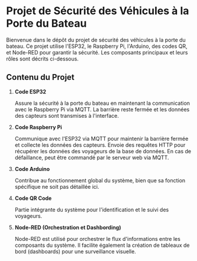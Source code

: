 # Projet de Sécurité des Véhicules à la Porte du Bateau

Bienvenue dans le dépôt du projet de sécurité des véhicules à la porte du bateau. Ce projet utilise l'ESP32, le Raspberry Pi, l'Arduino, des codes QR, et Node-RED pour garantir la sécurité. Les composants principaux et leurs rôles sont décrits ci-dessous.

## Contenu du Projet

1. **Code ESP32**

   Assure la sécurité à la porte du bateau en maintenant la communication avec le Raspberry Pi via MQTT. La barrière reste fermée et les données des capteurs sont transmises à l'interface.

2. **Code Raspberry Pi**

   Communique avec l'ESP32 via MQTT pour maintenir la barrière fermée et collecte les données des capteurs. Envoie des requêtes HTTP pour récupérer les données des voyageurs de la base de données. En cas de défaillance, peut être commandé par le serveur web via MQTT.

3. **Code Arduino**

   Contribue au fonctionnement global du système, bien que sa fonction spécifique ne soit pas détaillée ici.

4. **Code QR Code**

   Partie intégrante du système pour l'identification et le suivi des voyageurs.

5. **Node-RED (Orchestration et Dashbording)**

   Node-RED est utilisé pour orchestrer le flux d'informations entre les composants du système. Il facilite également la création de tableaux de bord (dashboards) pour une surveillance visuelle.

